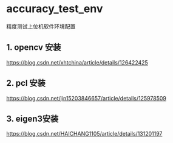 # accuracy_test_env

精度测试上位机软件环境配置

## 1. opencv 安装

https://blog.csdn.net/xhtchina/article/details/126422425

## 2. pcl 安装

https://blog.csdn.net/jin15203846657/article/details/125978509

## 3. eigen3安装

https://blog.csdn.net/HAICHANG1105/article/details/131201197
